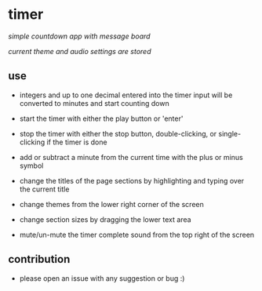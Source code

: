 # timer
*simple countdown app with message board*

*current theme and audio settings are stored*

## use

- integers and up to one decimal entered into the timer input will be converted to minutes and start counting down

- start the timer with either the play button or 'enter'

- stop the timer with either the stop button, double-clicking, or single-clicking if the timer is done

- add or subtract a minute from the current time with the plus or minus symbol

- change the titles of the page sections by highlighting and typing over the current title

- change themes from the lower right corner of the screen

- change section sizes by dragging the lower text area

- mute/un-mute the timer complete sound from the top right of the screen

## contribution

- please open an issue with any suggestion or bug :)
